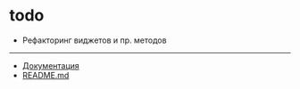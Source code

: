 # todo

- Рефакторинг виджетов и пр. методов
____

- [Документация](instruction.md)
- [README.md](../README.md)

